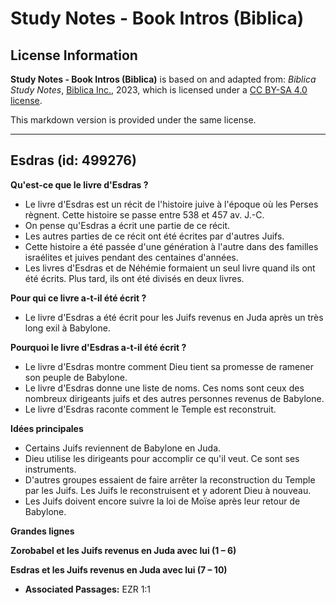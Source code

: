 # Study Notes - Book Intros (Biblica)

## License Information

**Study Notes - Book Intros (Biblica)** is based on and adapted from: _Biblica Study Notes_, [Biblica Inc.](https://www.biblica.com/), 2023, which is licensed under a [CC BY-SA 4.0 license](https://creativecommons.org/licenses/by-sa/4.0/legalcode.en).

This markdown version is provided under the same license.



--------------------------------

## Esdras (id: 499276)

**Qu'est\-ce que le livre d'Esdras ?**

* Le livre d'Esdras est un récit de l'histoire juive à l'époque où les Perses règnent. Cette histoire se passe entre 538 et 457 av. J.\-C.
* On pense qu'Esdras a écrit une partie de ce récit.
* Les autres parties de ce récit ont été écrites par d'autres Juifs.
* Cette histoire a été passée d'une génération à l'autre dans des familles israélites et juives pendant des centaines d'années.
* Les livres d'Esdras et de Néhémie formaient un seul livre quand ils ont été écrits. Plus tard, ils ont été divisés en deux livres.

**Pour qui ce livre a\-t\-il été écrit ?**

* Le livre d'Esdras a été écrit pour les Juifs revenus en Juda après un très long exil à Babylone.

**Pourquoi le livre d'Esdras a\-t\-il été écrit ?**

* Le livre d'Esdras montre comment Dieu tient sa promesse de ramener son peuple de Babylone.
* Le livre d'Esdras donne une liste de noms. Ces noms sont ceux des nombreux dirigeants juifs et des autres personnes revenus de Babylone.
* Le livre d'Esdras raconte comment le Temple est reconstruit.

**Idées principales**

* Certains Juifs reviennent de Babylone en Juda.
* Dieu utilise les dirigeants pour accomplir ce qu'il veut. Ce sont ses instruments.
* D'autres groupes essaient de faire arrêter la reconstruction du Temple par les Juifs. Les Juifs le reconstruisent et y adorent Dieu à nouveau.
* Les Juifs doivent encore suivre la loi de Moïse après leur retour de Babylone.

**Grandes lignes**

**Zorobabel et les Juifs revenus en Juda avec lui (1 – 6\)**

**Esdras et les Juifs revenus en Juda avec lui (7 – 10\)**

* **Associated Passages:** EZR 1:1

